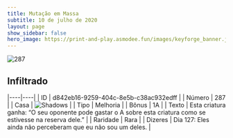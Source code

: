 ```yaml
---
title: Mutação em Massa
subtitle: 10 de julho de 2020
layout: page
show_sidebar: false
hero_image: https://print-and-play.asmodee.fun/images/keyforge_banner.jpg
---
```


![287](https://cdn.keyforgegame.com/media/card_front/pt/479_287_MGWPF3GJ7W5C_pt.png)

## Infiltrado

|----|----|
| ID | d842eb16-9259-404c-8e5b-c38ac932edff |
| Número | 287 |
| Casa | ![Shadows](https://archonarcana.com/images/thumb/e/ee/Shadows.png/22px-Shadows.png "Sombras") |
| Tipo | Melhoria |
| Bônus | 1A |
| Texto | Esta criatura ganha: “O seu oponente pode gastar o A sobre esta criatura como se estivesse na reserva dele.” |
| Raridade | Rara |
| Dizeres | Dia 127: Eles ainda não perceberam  que eu não sou um deles. |
